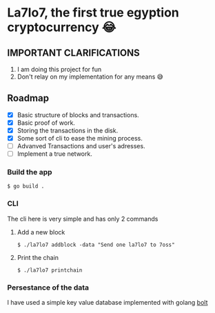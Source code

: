 # La7lo7, the first true egyption cryptocurrency 😂

## IMPORTANT CLARIFICATIONS

1. I am doing this project for fun
2. Don't relay on my implementation for any means 😅

## Roadmap

- [x] Basic structure of blocks and transactions.
- [x] Basic proof of work.
- [x] Storing the transactions in the disk.
- [x] Some sort of cli to ease the mining process.
- [ ] Advanved Transactions and user's adresses.
- [ ] Implement a true network.

### Build the app

```
$ go build .
```

### CLI

The cli here is very simple and has only 2 commands

1. Add a new block
    ``` 
    $ ./la7lo7 addblock -data "Send one la7lo7 to 7oss"
    ```

2. Print the chain
    ```
    $ ./la7lo7 printchain
    ```

### Persestance of the data

I have used a simple key value database implemented with golang [bolt](https://github.com/boltdb/bolt)